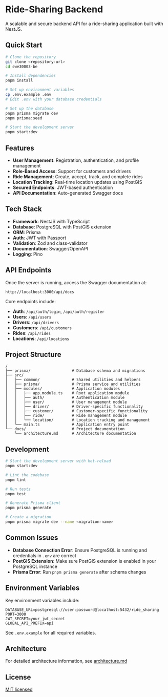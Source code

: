 # Ride-Sharing Backend

A scalable and secure backend API for a ride-sharing application built with NestJS.

## Quick Start

```bash
# Clone the repository
git clone <repository-url>
cd swe30003-be

# Install dependencies
pnpm install

# Set up environment variables
cp .env.example .env
# Edit .env with your database credentials

# Set up the database
pnpm prisma migrate dev
pnpm prisma:seed

# Start the development server
pnpm start:dev
```

## Features

- **User Management**: Registration, authentication, and profile management
- **Role-Based Access**: Support for customers and drivers
- **Ride Management**: Create, accept, track, and complete rides
- **Location Tracking**: Real-time location updates using PostGIS
- **Secured Endpoints**: JWT-based authentication
- **API Documentation**: Auto-generated Swagger docs

## Tech Stack

- **Framework**: NestJS with TypeScript
- **Database**: PostgreSQL with PostGIS extension
- **ORM**: Prisma
- **Auth**: JWT with Passport
- **Validation**: Zod and class-validator
- **Documentation**: Swagger/OpenAPI
- **Logging**: Pino

## API Endpoints

Once the server is running, access the Swagger documentation at:

```
http://localhost:3000/api/docs
```

Core endpoints include:

- **Auth**: `/api/auth/login`, `/api/auth/register`
- **Users**: `/api/users`
- **Drivers**: `/api/drivers`
- **Customers**: `/api/customers`
- **Rides**: `/api/rides`
- **Locations**: `/api/locations`

## Project Structure

```
/
├── prisma/                  # Database schema and migrations
├── src/
│   ├── common/              # Shared utilities and helpers
│   ├── prisma/              # Prisma service and utilities
│   ├── modules/             # Application modules
│   │   ├── app.module.ts    # Root application module
│   │   ├── auth/            # Authentication module
│   │   ├── user/            # User management module
│   │   ├── driver/          # Driver-specific functionality
│   │   ├── customer/        # Customer-specific functionality
│   │   ├── ride/            # Ride management module
│   │   └── location/        # Location tracking and management
│   └── main.ts              # Application entry point
└── docs/                    # Project documentation
    └── architecture.md      # Architecture documentation
```

## Development

```bash
# Start the development server with hot-reload
pnpm start:dev

# Lint the codebase
pnpm lint

# Run tests
pnpm test

# Generate Prisma client
pnpm prisma generate

# Create a migration
pnpm prisma migrate dev --name <migration-name>
```

## Common Issues

- **Database Connection Error**: Ensure PostgreSQL is running and credentials in `.env` are correct
- **PostGIS Extension**: Make sure PostGIS extension is enabled in your PostgreSQL instance
- **Prisma Error**: Run `pnpm prisma generate` after schema changes

## Environment Variables

Key environment variables include:

```
DATABASE_URL=postgresql://user:password@localhost:5432/ride_sharing
PORT=3000
JWT_SECRET=your_jwt_secret
GLOBAL_API_PREFIX=api
```

See `.env.example` for all required variables.

## Architecture

For detailed architecture information, see [architecture.md](./docs/architecture.md)

## License

[MIT licensed](LICENSE)
